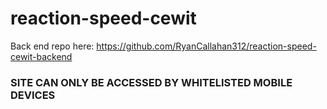 # reaction-speed-cewit
Back end repo here: https://github.com/RyanCallahan312/reaction-speed-cewit-backend

### SITE CAN ONLY BE ACCESSED BY WHITELISTED MOBILE DEVICES
